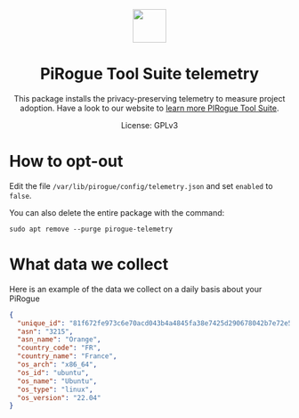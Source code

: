 <div align="center">
<img width="60px" src="https://pts-project.org/android-chrome-512x512.png">
<h1>PiRogue Tool Suite telemetry</h1>
<p>
This package installs the privacy-preserving telemetry to measure project adoption. Have a look to our website to <a href="https://pts-project.org/" alt="Learn more about PTS">learn more PIRogue Tool Suite</a>.
</p>
<p>
License: GPLv3
</p>
</div>

# How to opt-out
Edit the file `/var/lib/pirogue/config/telemetry.json` and set `enabled` to `false`.

You can also delete the entire package with the command:
```
sudo apt remove --purge pirogue-telemetry
```

# What data we collect
Here is an example of the data we collect on a daily basis about your PiRogue
```json 
{
  "unique_id": "81f672fe973c6e70acd043b4a4845fa38e7425d290678042b7e72e53661a9347",
  "asn": "3215",
  "asn_name": "Orange",
  "country_code": "FR",
  "country_name": "France",
  "os_arch": "x86_64",
  "os_id": "ubuntu",
  "os_name": "Ubuntu",
  "os_type": "linux",
  "os_version": "22.04"
}
```